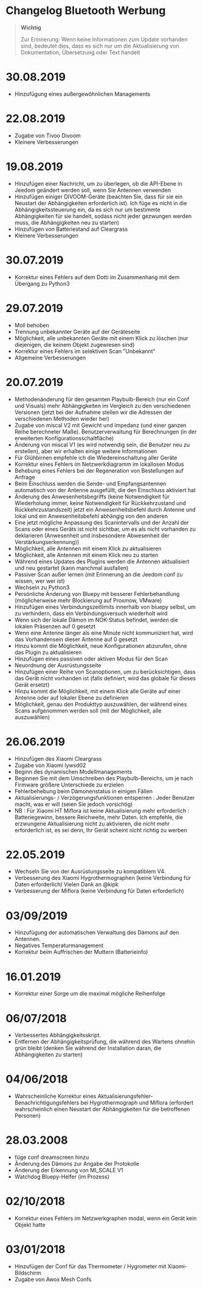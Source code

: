 # Changelog Bluetooth Werbung

>**Wichtig**
>
>Zur Erinnerung: Wenn keine Informationen zum Update vorhanden sind, bedeutet dies, dass es sich nur um die Aktualisierung von Dokumentation, Übersetzung oder Text handelt

# 30.08.2019
- Hinzufügung eines außergewöhnlichen Managements

# 22.08.2019
- Zugabe von Tivoo Divoom
- Kleinere Verbesserungen

# 19.08.2019
- Hinzufügen einer Nachricht, um zu überlegen, ob die API-Ebene in Jeedom geändert werden soll, wenn Sie Antennen verwenden
- Hinzufügen einiger DIVOOM-Geräte (beachten Sie, dass für sie ein Neustart der Abhängigkeiten erforderlich ist). Ich füge es nicht in die Abhängigkeitssteuerung ein, da es sich nur um bestimmte Abhängigkeiten für sie handelt, sodass nicht jeder gezwungen werden muss, die Abhängigkeiten neu zu starten)
- Hinzufügen von Batteriestand auf Cleargrass
- Kleinere Verbesserungen

# 30.07.2019
- Korrektur eines Fehlers auf dem Dotti im Zusammenhang mit dem Übergang zu Python3

# 29.07.2019
- Moll behoben
- Trennung unbekannter Geräte auf der Geräteseite
- Möglichkeit, alle unbekannten Geräte mit einem Klick zu löschen (nur diejenigen, die keinem Objekt zugewiesen sind)
- Korrektur eines Fehlers im selektiven Scan "Unbekannt"
- Allgemeine Verbesserungen

# 20.07.2019
- Methodenänderung für den gesamten Playbulb-Bereich (nur ein Conf und Visuals) mehr Abhängigkeiten im Vergleich zu den verschiedenen Versionen (jetzt bei der Aufnahme stellen wir die Adressen der verschiedenen Methoden wieder her)
- Zugabe von miscal V2 mit Gewicht und Impedanz (und einer ganzen Reihe berechneter Maße). Benutzerverwaltung für Berechnungen (in der erweiterten Konfigurationsschaltfläche)
- Änderung von miscal V1 (es wird notwendig sein, die Benutzer neu zu erstellen), aber wir erhalten einige weitere Informationen
- Für Glühbirnen empfehle ich die Wiedereinschaltung aller Geräte
- Korrektur eines Fehlers im Netzwerkdiagramm im lokallosen Modus
- Behebung eines Fehlers bei der Regeneration von Bestellungen auf Anfrage
- Beim Einschluss werden die Sende- und Empfangsantennen automatisch von der Antenne ausgefüllt, die den Einschluss aktiviert hat
- Änderung des Anwesenheitsbegriffs (keine Notwendigkeit für Wiederholung immer, keine Notwendigkeit für Rückkehrzustand und Rückkehrzustandszeit) jetzt ein Anwesenheitsbefehl durch Antenne und lokal und ein Anwesenheitsbefehl abhängig von den anderen
- Eine jetzt mögliche Anpassung des Scanintervalls und der Anzahl der Scans oder eines Geräts ist nicht sichtbar, um es als nicht vorhanden zu deklarieren (Anwesenheit und insbesondere Abwesenheit der Verstärkungserkennung))
- Möglichkeit, alle Antennen mit einem Klick zu aktualisieren
- Möglichkeit, alle Antennen mit einem Klick neu zu starten
- Während eines Updates des Plugins werden die Antennen aktualisiert und neu gestartet (kann manchmal ausfallen)
- Passiver Scan außer lernen (mit Erinnerung an die Jeedom conf zu wissen, wer wer ist)
- Wechseln zu Python3
- Persönliche Änderung von Bluepy mit besserer Fehlerbehandlung (möglicherweise mehr Blockierung auf Proxmow, VMware)
- Hinzufügen eines Verbindungszeitlimits innerhalb von bluepy selbst, um zu verhindern, dass ein Verbindungsversuch wiederholt wird
- Wenn sich der lokale Dämon im NOK-Status befindet, werden die lokalen Präsenzen auf 0 gesetzt
- Wenn eine Antenne länger als eine Minute nicht kommuniziert hat, wird das Vorhandensein dieser Antenne auf 0 gesetzt
- Hinzu kommt die Möglichkeit, neue Konfigurationen abzurufen, ohne das Plugin zu aktualisieren
- Hinzufügen eines passiven oder aktiven Modus für den Scan
- Neuordnung der Ausrüstungsseite
- Hinzufügen einer Reihe von Scanoptionen, um zu berücksichtigen, dass das Gerät nicht vorhanden ist (falls definiert, wird das globale für dieses Gerät ersetzt)
- Hinzu kommt die Möglichkeit, mit einem Klick alle Geräte auf einer Antenne oder auf lokaler Ebene zu definieren
- Möglichkeit, genau den Produkttyp auszuwählen, der während eines Scans aufgenommen werden soll (mit der Möglichkeit, alle auszuwählen)

# 26.06.2019
- Hinzufügen des Xiaomi Cleargrass
- Zugabe von Xiaomi lywsd02
- Beginn des dynamischen Modellmanagements
- Beginnen Sie mit dem Umschreiben des Playbulb-Bereichs, um je nach Firmware größere Unterschiede zu erzielen
- Fehlerbehebung beim Dämonenstatus in einigen Fällen
- Aktualisierungs- / Verzögerungsfunktionen entsperren : Jeder Benutzer macht, was er will (seien Sie jedoch vorsichtig)
- NB : Für Xiaomi HT Miflora ist keine Aktualisierung mehr erforderlich : Batteriegewinn, bessere Reichweite, mehr Daten. Ich empfehle, die erzwungene Aktualisierung nicht zu aktivieren, die nicht mehr erforderlich ist, es sei denn, Ihr Gerät scheint nicht richtig zu werben

# 22.05.2019

- Wechseln Sie von der Ausrüstungsseite zu kompatiblem V4.
- Verbesserung des Xiaomi Hygrothermographen (keine Verbindung für Daten erforderlich) Vielen Dank an @kipk
- Verbesserung der Miflora (keine Verbindung für Daten erforderlich)

# 03/09/2019

- Hinzufügung der automatischen Verwaltung des Dämons auf den Antennen.
- Negatives Temperaturmanagement
- Korrektur beim Auffrischen der Muttern (Batterieinfo)

# 16.01.2019

- Korrektur einer Sorge um die maximal mögliche Reihenfolge

# 06/07/2018

- Verbessertes Abhängigkeitsskript.
- Entfernen der Abhängigkeitsprüfung, die während des Wartens ohnehin grün bleibt (denken Sie während der Installation daran, die Abhängigkeiten zu starten)

# 04/06/2018

- Wahrscheinliche Korrektur eines Aktualisierungsfehler-Benachrichtigungsfehlers bei Hygrothermograph und Miflora (erfordert wahrscheinlich einen Neustart der Abhängigkeiten für die betroffenen Personen)

# 28.03.2008

- füge conf dreamscreen hinzu
- Änderung des Dämons zur Angabe der Protokolle
- Änderung der Erkennung von MI_SCALE V1
- Watchdog Bluepy-Helfer (im Prozess)

# 02/10/2018

- Korrektur eines Fehlers im Netzwerkgraphen modal, wenn ein Gerät kein Objekt hatte

# 03/01/2018

- Hinzufügen der Conf für das Thermometer / Hygrometer mit Xiaomi-Bildschirm
- Zugabe von Awox Mesh Confs
